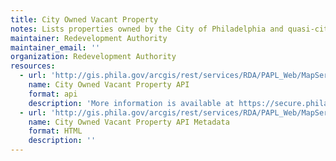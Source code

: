 ```yaml
---
title: City Owned Vacant Property
notes: Lists properties owned by the City of Philadelphia and quasi-city agencies.
maintainer: Redevelopment Authority
maintainer_email: ''
organization: Redevelopment Authority
resources:
  - url: 'http://gis.phila.gov/arcgis/rest/services/RDA/PAPL_Web/MapServer'
    name: City Owned Vacant Property API
    format: api
    description: 'More information is available at https://secure.phila.gov/PAPLPublicWeb/Landing.aspx'
  - url: 'http://gis.phila.gov/arcgis/rest/services/RDA/PAPL_Web/MapServer/layers'
    name: City Owned Vacant Property API Metadata
    format: HTML
    description: ''
---
```

